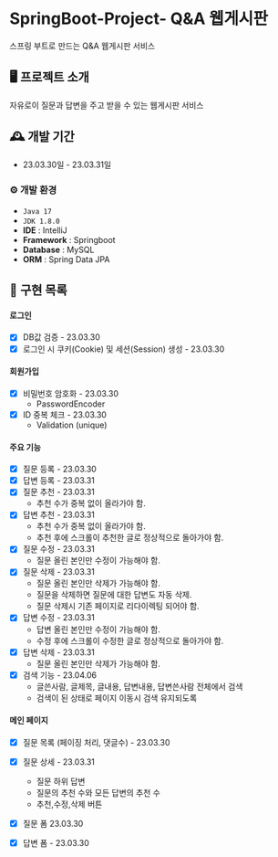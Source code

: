 # SpringBoot-Project- Q&A 웹게시판
스프링 부트로 만드는 Q&A 웹게시판 서비스


## 🖥️ 프로젝트 소개
자유로이 질문과 답변을 주고 받을 수 있는 웹게시판 서비스

## 🕰️ 개발 기간
* 23.03.30일 - 23.03.31일

### ⚙️ 개발 환경
- `Java 17`
- `JDK 1.8.0`
- **IDE** : IntelliJ
- **Framework** : Springboot
- **Database** : MySQL
- **ORM** : Spring Data JPA

## 📌 구현 목록
#### 로그인
- [x] DB값 검증 - 23.03.30
- [x] 로그인 시 쿠키(Cookie) 및 세션(Session) 생성 - 23.03.30
#### 회원가입
- [x] 비밀번호 암호화 - 23.03.30
  - PasswordEncoder
- [x] ID 중복 체크 - 23.03.30
  - Validation (unique)
#### 주요 기능
- [x] 질문 등록 - 23.03.30
- [x] 답변 등록 - 23.03.31
- [x] 질문 추천 - 23.03.31
  - 추천 수가 중복 없이 올라가야 함.
- [x] 답변 추천 - 23.03.31
  - 추천 수가 중복 없이 올라가야 함.
  - 추천 후에 스크롤이 추천한 글로 정상적으로 돌아가야 함.
- [x] 질문 수정 - 23.03.31
  - 질문 올린 본인만 수정이 가능해야 함.
- [x] 질문 삭제 - 23.03.31
  - 질문 올린 본인만 삭제가 가능해야 함.
  - 질문을 삭제하면 질문에 대한 답변도 자동 삭제.
  - 질문 삭제시 기존 페이지로 리다이렉팅 되어야 함.
- [x] 답변 수정 - 23.03.31
  - 답변 올린 본인만 수정이 가능해야 함.
  - 수정 후에 스크롤이 수정한 글로 정상적으로 돌아가야 함.
- [x] 답변 삭제 - 23.03.31
  - 질문 올린 본인만 삭제가 가능해야 함.
- [x] 검색 기능 - 23.04.06
  - 글쓴사람, 글제목, 글내용, 답변내용, 답변쓴사람 전체에서 검색
  - 검색이 된 상태로 페이지 이동시 검색 유지되도록

#### 메인 페이지
- [x] 질문 목록 (페이징 처리, 댓글수) - 23.03.30
- [x] 질문 상세 - 23.03.31
  - 질문 하위 답변
  - 질문의 추천 수와 모든 답변의 추천 수
  - 추천,수정,삭제 버튼
- [x] 질문 폼 23.03.30
- [x] 답변 폼 - 23.03.30





